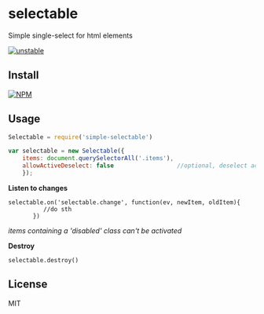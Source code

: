 # selectable

Simple single-select for html elements

[![unstable](http://badges.github.io/stability-badges/dist/unstable.svg)](http://github.com/badges/stability-badges)

## Install

[![NPM](https://nodei.co/npm/simple-selectable.png)](https://nodei.co/npm/simple-selectable/)

## Usage

```js
Selectable = require('simple-selectable')

var selectable = new Selectable({ 
    items: document.querySelectorAll('.items'), 
    allowActiveDeselect: false                  //optional, deselect active icon if clicked. Defaults to false
    });
```

**Listen to changes**
```
selectable.on('selectable.change', function(ev, newItem, oldItem){
          //do sth
       })
```

*items containing a 'disabled' class can't be activated* 

**Destroy**
```
selectable.destroy()
```

## License
MIT
